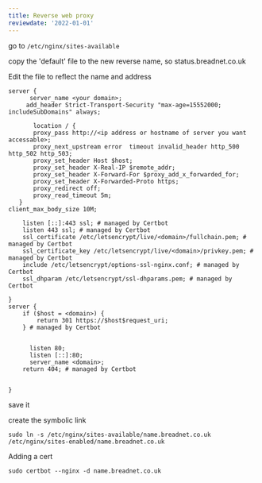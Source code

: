 ```yaml
---
title: Reverse web proxy
reviewdate: '2022-01-01'
---
```


go to `/etc/nginx/sites-available`

copy the 'default' file to the new reverse name, so status.breadnet.co.uk

Edit the file to reflect the name and address

```nginx
server {
      server_name <your domain>;
     add_header Strict-Transport-Security "max-age=15552000; includeSubDomains" always;

       location / {
       proxy_pass http://<ip address or hostname of server you want accessable>;
       proxy_next_upstream error  timeout invalid_header http_500 http_502 http_503;
       proxy_set_header Host $host;
       proxy_set_header X-Real-IP $remote_addr;
       proxy_set_header X-Forward-For $proxy_add_x_forwarded_for;
       proxy_set_header X-Forwarded-Proto https;
       proxy_redirect off;
       proxy_read_timeout 5m;
   }
client_max_body_size 10M;

    listen [::]:443 ssl; # managed by Certbot
    listen 443 ssl; # managed by Certbot
    ssl_certificate /etc/letsencrypt/live/<domain>/fullchain.pem; # managed by Certbot
    ssl_certificate_key /etc/letsencrypt/live/<domain>/privkey.pem; # managed by Certbot
    include /etc/letsencrypt/options-ssl-nginx.conf; # managed by Certbot
    ssl_dhparam /etc/letsencrypt/ssl-dhparams.pem; # managed by Certbot

}
server {
    if ($host = <domain>) {
        return 301 https://$host$request_uri;
    } # managed by Certbot


      listen 80;
      listen [::]:80;
      server_name <domain>;
    return 404; # managed by Certbot


}
```

save it

create the symbolic link

```shell
sudo ln -s /etc/nginx/sites-available/name.breadnet.co.uk /etc/nginx/sites-enabled/name.breadnet.co.uk
```

Adding a cert

```shell
sudo certbot --nginx -d name.breadnet.co.uk
```
